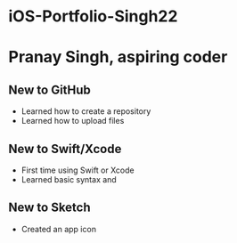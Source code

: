 # iOS-Portfolio-Singh22
# Pranay Singh, aspiring coder
## New to GitHub
* Learned how to create a repository
* Learned how to upload files 
## New to Swift/Xcode
* First time using Swift or Xcode
* Learned basic syntax and 
## New to Sketch
* Created an app icon  
